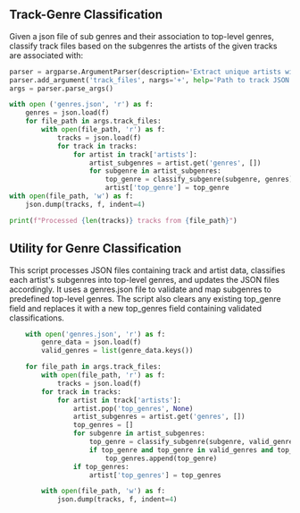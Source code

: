 ## Track-Genre Classification
Given a json file of sub genres and their association to top-level genres, classify track files based on the subgenres the artists of the given tracks are associated with:

```python
parser = argparse.ArgumentParser(description='Extract unique artists without genres from track files.')
parser.add_argument('track_files', nargs='+', help='Path to track JSON files', default='data/tracks')
args = parser.parse_args()

with open ('genres.json', 'r') as f:
    genres = json.load(f)
    for file_path in args.track_files:
        with open(file_path, 'r') as f:
            tracks = json.load(f)
            for track in tracks:
                for artist in track['artists']:
                    artist_subgenres = artist.get('genres', [])
                    for subgenre in artist_subgenres:
                        top_genre = classify_subgenre(subgenre, genres)
                        artist['top_genre'] = top_genre
with open(file_path, 'w') as f:
    json.dump(tracks, f, indent=4)

print(f"Processed {len(tracks)} tracks from {file_path}")
```

## Utility for Genre Classification

This script processes JSON files containing track and artist data, classifies each artist's subgenres into top-level genres, and updates the JSON files accordingly. It uses a genres.json file to validate and map subgenres to predefined top-level genres. The script also clears any existing top_genre field and replaces it with a new top_genres field containing validated classifications.

```python
    with open('genres.json', 'r') as f:
        genre_data = json.load(f)
        valid_genres = list(genre_data.keys())

    for file_path in args.track_files:
        with open(file_path, 'r') as f:
            tracks = json.load(f)
        for track in tracks:
            for artist in track['artists']:
                artist.pop('top_genres', None)
                artist_subgenres = artist.get('genres', [])
                top_genres = []
                for subgenre in artist_subgenres:
                    top_genre = classify_subgenre(subgenre, valid_genres)
                    if top_genre and top_genre in valid_genres and top_genre not in top_genres:
                        top_genres.append(top_genre)
                if top_genres:
                    artist['top_genres'] = top_genres

        with open(file_path, 'w') as f:
            json.dump(tracks, f, indent=4)

```